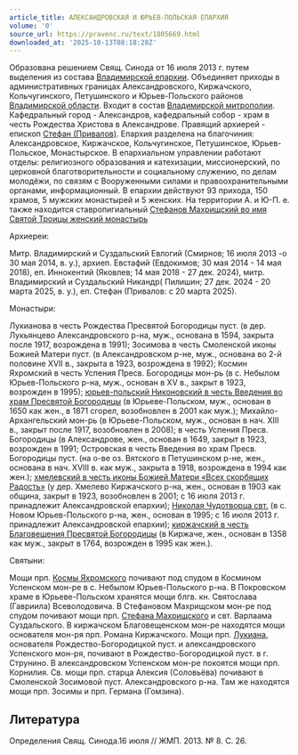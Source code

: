 ```yaml
---
article_title: АЛЕКСАНДРОВСКАЯ И ЮРЬЕВ-ПОЛЬСКАЯ ЕПАРХИЯ
volume: '0'
source_url: https://pravenc.ru/text/1805669.html
downloaded_at: '2025-10-13T08:18:28Z'
---
```


Образована решением Свящ. Синода от 16 июля 2013 г. путем выделения из состава [Владимирской епархии](<https://pravenc.ru/text/Владимирской епархии.html>). Объединяет приходы в административных границах Александровского, Киржачского, Кольчугинского, Петушинского и Юрьев-Польского районов [Владимирской области](<https://pravenc.ru/text/Владимирской области.html>). Входит в состав [Владимирской митрополии](<https://pravenc.ru/text/Владимирской митрополии.html>). Кафедральный город - Александров, кафедральный собор - храм в честь Рождества Христова в Александрове. Правящий архиерей - епископ [Стефан (Привалов)](<https://pravenc.ru/text/Стефан (Привалов).html>). Епархия разделена на благочиния: Александровское, Киржачское, Кольчугинское, Петушинское, Юрьев-Польское, Монастырское. В епархиальном управлении работают отделы: религиозного образования и катехизации, миссионерский, по церковной благотворительности и социальному служению, по делам молодёжи, по связям с Вооруженными силами и правоохранительными органами, информационный. В епархии действуют 93 прихода, 150 храмов, 5 мужских монастырей и 5 женских. На территории А. и Ю-П. е. также находится ставропигиальный [Стефанов Махрищский во имя Святой Троицы женский монастырь](<https://pravenc.ru/text/Стефанов Махрищский во имя Святой Троицы женский монастырь.html>)

Архиереи:

Митр. Владимирский и Суздальский Евлогий (Смирнов; 16 июля 2013 -о 30 мая 2014, в. у.), архиеп. Евстафий (Евдокимов; 30 мая 2014 - 14 мая 2018), еп. Иннокентий (Яковлев; 14 мая 2018 - 27 дек. 2024), митр. Владимирский и Суздальский Никандр( Пилишин; 27 дек. 2024 - 20 марта 2025, в. у.), еп. Стефан (Привалов: с 20 марта 2025).

Монастыри:

Лукианова в честь Рождества Пресвятой Богородицы пуст. (в дер. Лукьянцево Александровского р-на, муж., основана в 1594, закрыта после 1917, возрождена в 1991); Зосимова в честь Смоленской иконы Божией Матери пуст. (в Александровском р-не, муж., основана во 2-й половине XVII в., закрыта в 1923, возрождена в 1992); Космин Яхромский в честь Успения Пресв. Богородицы мон-рь (в с. Небылом Юрьев-Польского р-на, муж., основан в XV в., закрыт в 1923, возрожден в 1995); [юрьев-польский Никоновский в честь Введения во храм Пресвятой Богородицы](<https://pravenc.ru/text/юрьев-польский Никоновский в честь Введения во храм Пресвятой Богородицы.html>) (в Юрьеве-Польском, муж., основан в 1650 как жен., в 1871 сгорел, возобновлен в 2001 как муж.); Михайло-Архангельский мон-рь (в Юрьеве-Польском, муж., основан в нач. XIII в., закрыт после 1917, возобновлен в 2008); в честь Успения Пресв. Богородицы (в Александрове, жен., основан в 1649, закрыт в 1923, возрожден в 1991; Островская в честь Введения во храм Пресв. Богородицы пуст. (на о-ве оз. Вятского в Петушинском р-не, жен., основана в нач. XVIII в. как муж., закрыта в 1918, возрождена в 1994 как жен.); [хмелевский в честь иконы Божией Матери «Всех скорбящих Радость»](<https://pravenc.ru/text/хмелевский в честь иконы Божией Матери  Всех скорбящих Радость .html>) (у дер. Хмелево Киржачского р-на, жен., основан в 1903 как община, закрыт в 1923, возобновлен в 2001; с 16 июля 2013 г. принадлежит Александровской епархии); [Николая Чудотворца свт.](<https://pravenc.ru/text/Николая Чудотворца свт .html>) (в с. Новом Юрьев-Польского р-на, жен., основан в 1995; с 16 июля 2013 г. принадлежит Александровской епархии); [киржачский в честь Благовещения Пресвятой Богородицы](<https://pravenc.ru/text/киржачский в честь Благовещения Пресвятой Богородицы.html>) (в Киржаче, жен., основан в 1358 как муж., закрыт в 1764, возрожден в 1995 как жен.).

Святыни: 

Мощи прп. [Космы Яхромского](<https://pravenc.ru/text/Космы Яхромского.html>) почивают под спудом в Космином Успенском мон-ре в с. Небылом Юрьев-Польского р-на. В Покровском храме в Юрьеве-Польском хранятся мощи блгв. кн. Святослава (Гавриила) Всеволодовича. В Стефановом Махрищском мон-ре под спудом почивают мощи прп. [Стефана Махрищского](<https://pravenc.ru/text/Стефана Махрищского.html>) и свт. Варлаама Суздальского. В киржачском Благовещенском мон-ре находятся мощи основателя мон-ря прп. Романа Киржачского. Мощи прп. [Лукиана](https://pravenc.ru/text/Лукиан.html), основателя Рождество-Богородицкой пуст. и александровского Успенского мон-ря, почивают в Рождество-Богородицкой пуст. в г. Струнино. В александровском Успенском мон-ре покоятся мощи прп. Корнилия. Св. мощи прп. старца Алексия (Соловьёва) почивают в Смоленской Зосимовой пуст. Александровского р-на. Там же находятся мощи прп. Зосимы и прп. Германа (Гомзина).

## Литература

Определения Свящ. Синода.16 июля // ЖМП. 2013. № 8. С. 26.
